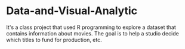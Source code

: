 # Data-and-Visual-Analytic
It's a class project that used R programming to explore a dataset that contains information about movies. The goal is to help a studio decide which titles to fund for production, etc. 
